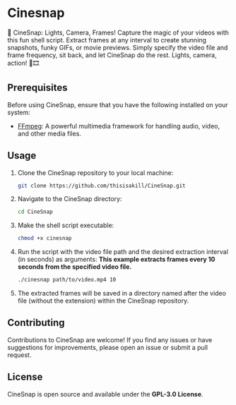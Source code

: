 # Cinesnap
🎥 CineSnap: Lights, Camera, Frames! Capture the magic of your videos with this fun shell script. Extract frames at any interval to create stunning snapshots, funky GIFs, or movie previews. Simply specify the video file and frame frequency, sit back, and let CineSnap do the rest. Lights, camera, action! 📸🎞️

## Prerequisites

Before using CineSnap, ensure that you have the following installed on your system:

- [FFmpeg](https://ffmpeg.org/): A powerful multimedia framework for handling audio, video, and other media files.

## Usage

1. Clone the CineSnap repository to your local machine:
   ```bash
   git clone https://github.com/thisisakill/CineSnap.git
2. Navigate to the CineSnap directory:
   ```bash
   cd CineSnap
3. Make the shell script executable:
   ```bash
   chmod +x cinesnap
4. Run the script with the video file path and the desired extraction interval (in seconds) as arguments:
   <b>This example extracts frames every 10 seconds from the specified video file.</b>
   ```bash
   ./cinesnap path/to/video.mp4 10
5. The extracted frames will be saved in a directory named after the video file (without the extension) within the CineSnap repository.

## Contributing
Contributions to CineSnap are welcome! If you find any issues or have suggestions for improvements, please open an issue or submit a pull request.

## License
CineSnap is open source and available under the **GPL-3.0 License**.
